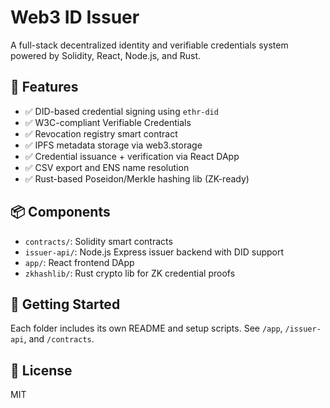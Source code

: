 # Web3 ID Issuer

A full-stack decentralized identity and verifiable credentials system powered by Solidity, React, Node.js, and Rust.

## 🔐 Features

- ✅ DID-based credential signing using `ethr-did`
- ✅ W3C-compliant Verifiable Credentials
- ✅ Revocation registry smart contract
- ✅ IPFS metadata storage via web3.storage
- ✅ Credential issuance + verification via React DApp
- ✅ CSV export and ENS name resolution
- ✅ Rust-based Poseidon/Merkle hashing lib (ZK-ready)

## 📦 Components

- `contracts/`: Solidity smart contracts
- `issuer-api/`: Node.js Express issuer backend with DID support
- `app/`: React frontend DApp
- `zkhashlib/`: Rust crypto lib for ZK credential proofs

## 🚀 Getting Started

Each folder includes its own README and setup scripts. See `/app`, `/issuer-api`, and `/contracts`.

## 📄 License

MIT
